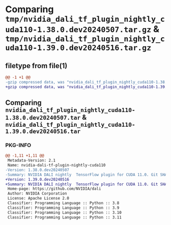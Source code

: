 # Comparing `tmp/nvidia_dali_tf_plugin_nightly_cuda110-1.38.0.dev20240507.tar.gz` & `tmp/nvidia_dali_tf_plugin_nightly_cuda110-1.39.0.dev20240516.tar.gz`

## filetype from file(1)

```diff
@@ -1 +1 @@
-gzip compressed data, was "nvidia_dali_tf_plugin_nightly_cuda110-1.38.0.dev20240507.tar", last modified: Mon Apr  5 07:00:00 1993, max compression
+gzip compressed data, was "nvidia_dali_tf_plugin_nightly_cuda110-1.39.0.dev20240516.tar", last modified: Mon Apr  5 07:00:00 1993, max compression
```

## Comparing `nvidia_dali_tf_plugin_nightly_cuda110-1.38.0.dev20240507.tar` & `nvidia_dali_tf_plugin_nightly_cuda110-1.39.0.dev20240516.tar`

### PKG-INFO

```diff
@@ -1,11 +1,11 @@
 Metadata-Version: 2.1
 Name: nvidia-dali-tf-plugin-nightly-cuda110
-Version: 1.38.0.dev20240507
-Summary: NVIDIA DALI nightly  TensorFlow plugin for CUDA 11.0. Git SHA: 80b67f93fcbd57985b35db94e9788602334ea37f
+Version: 1.39.0.dev20240516
+Summary: NVIDIA DALI nightly  TensorFlow plugin for CUDA 11.0. Git SHA: 17458b7b47e22d7cd76d18e2624e3c7431278386
 Home-page: https://github.com/NVIDIA/dali
 Author: NVIDIA Corporation
 License: Apache License 2.0
 Classifier: Programming Language :: Python :: 3.8
 Classifier: Programming Language :: Python :: 3.9
 Classifier: Programming Language :: Python :: 3.10
 Classifier: Programming Language :: Python :: 3.11
```

